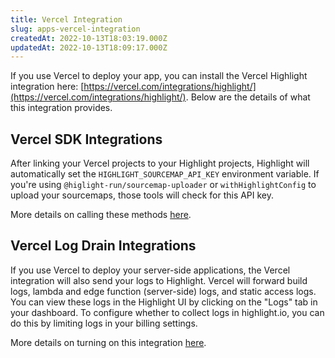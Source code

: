 ```yaml
---
title: Vercel Integration
slug: apps-vercel-integration
createdAt: 2022-10-13T18:03:19.000Z
updatedAt: 2022-10-13T18:09:17.000Z
---
```


If you use Vercel to deploy your app, you can install the Vercel Highlight integration here: [https://vercel.com/integrations/highlight/](https://vercel.com/integrations/highlight/). Below are the details of what this integration provides.

## Vercel SDK Integrations

After linking your Vercel projects to your Highlight projects, Highlight will automatically set the `HIGHLIGHT_SOURCEMAP_API_KEY` environment variable. If you're using `@higlight-run/sourcemap-uploader` or `withHighlightConfig` to upload your sourcemaps, those tools will check for this API key.

More details on calling these methods [here](../../getting-started/fullstack-frameworks/next-js/1_overview.md).

## Vercel Log Drain Integrations

If you use Vercel to deploy your server-side applications, the Vercel integration will also send your logs to Highlight. Vercel will forward build logs, lambda and edge function (server-side) logs, and static access logs. You can view these logs in the Highlight UI by clicking on the "Logs" tab in your dashboard. To configure whether to collect logs in highlight.io, you can do this by limiting logs in your billing settings.

More details on turning on this integration [here](../../getting-started/backend-logging/6_hosting/vercel.md).